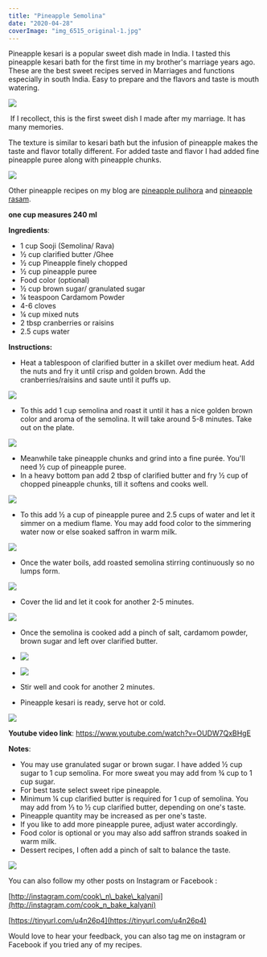 ```yaml
---
title: "Pineapple Semolina"
date: "2020-04-28"
coverImage: "img_6515_original-1.jpg"
---
```


Pineapple kesari is a popular sweet dish made in India. I tasted this pineapple kesari bath for the first time in my brother's marriage years ago. These are the best sweet recipes served in Marriages and functions especially in south India. Easy to prepare and the flavors and taste is mouth watering.

![](https://cooknbakekalyani.files.wordpress.com/2020/04/img_6517_original.jpg?w=1024)

 If I recollect, this is the first sweet dish I made after my marriage. It has many memories. 

The texture is similar to kesari bath but the infusion of pineapple makes the taste and flavor totally different. For added taste and flavor I had added fine pineapple puree along with pineapple chunks.

![](https://cooknbakekalyani.files.wordpress.com/2020/04/img_6515_original.jpg?w=1024)

Other pineapple recipes on my blog are [pineapple pulihora](https://cooknbakekalyani.wordpress.com/2020/01/31/pineapple-pulihora/) and [pineapple rasam](https://cooknbakekalyani.wordpress.com/2020/01/26/pineapple-rasam/).

**one cup measures 240 ml**

**Ingredients**: 

- 1 cup Sooji (Semolina/ Rava)
- ½ cup clarified butter /Ghee
- ½ cup Pineapple finely chopped
- ½ cup pineapple puree
- Food color (optional)
- ½ cup brown sugar/ granulated sugar
- ¼ teaspoon Cardamom Powder
- 4-6 cloves
- ¼ cup mixed nuts
- 2 tbsp cranberries or raisins
- 2.5 cups water

**Instructions:**

- Heat a tablespoon of clarified butter in a skillet over medium heat. Add the nuts and fry it until crisp and golden brown. Add the cranberries/raisins and saute until it puffs up.

![](https://cooknbakekalyani.files.wordpress.com/2020/04/img_9400.jpg?w=768)

- To this add 1 cup semolina and roast it until it has a nice golden brown color and aroma of the semolina. It will take around 5-8 minutes. Take out on the plate.

![](https://cooknbakekalyani.files.wordpress.com/2020/04/img_9403.jpg?w=768)

- Meanwhile take pineapple chunks and grind into a fine purée. You'll need ½ cup of pineapple puree.
- In a heavy bottom pan add 2 tbsp of clarified butter and fry ½ cup of chopped pineapple chunks, till it softens and cooks well.

![](https://cooknbakekalyani.files.wordpress.com/2020/04/img_9409.jpg?w=1024)

- To this add ½ a cup of pineapple puree and 2.5 cups of water and let it simmer on a medium flame. You may add food color to the simmering water now or else soaked saffron in warm milk.

![](https://cooknbakekalyani.files.wordpress.com/2020/04/img_9413.jpg?w=1024)

- Once the water boils, add roasted semolina stirring continuously so no lumps form.

![](https://cooknbakekalyani.files.wordpress.com/2020/04/img_9424.jpg?w=1024)

- Cover the lid and let it cook for another 2-5 minutes.

![](https://cooknbakekalyani.files.wordpress.com/2020/04/img_9425.jpg?w=1024)

- Once the semolina is cooked add a pinch of salt, cardamom powder, brown sugar and left over clarified butter.

- ![](images/img_9427.jpg)
    
- ![](images/img_9428.jpg)
    

- Stir well and cook for another 2 minutes.
- Pineapple kesari is ready, serve hot or cold.

![](https://cooknbakekalyani.files.wordpress.com/2020/04/img_9429.jpg?w=768)

**Youtube video link**: https://www.youtube.com/watch?v=OUDW7QxBHgE

**Notes**: 

- You may use granulated sugar or brown sugar. I have added ½ cup sugar to 1 cup semolina. For more sweat you may add from ¾ cup to 1 cup sugar.
- For best taste select sweet ripe pineapple.
- Minimum ¼ cup clarified butter is required for 1 cup of semolina. You may add from ⅓ to ½ cup clarified butter, depending on one's taste.
- Pineapple quantity may be increased as per one's taste.
- If you like to add more pineapple puree, adjust water accordingly.
- Food color is optional or you may also add saffron strands soaked in warm milk.
- Dessert recipes, I often add a pinch of salt to balance the taste.

![](https://cooknbakekalyani.files.wordpress.com/2020/04/img_6515_original-1.jpg?w=1024)

You can also follow my other posts on Instagram or Facebook :

[http://instagram.com/cook\_n\_bake\_kalyani](http://instagram.com/cook_n_bake_kalyani)

[https://tinyurl.com/u4n26p4](https://tinyurl.com/u4n26p4)

Would love to hear your feedback, you can also tag me on instagram or Facebook if you tried any of my recipes.
